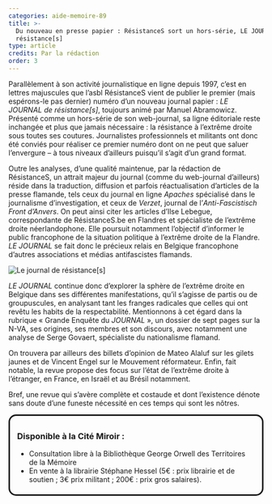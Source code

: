 ```yaml
---
categories: aide-memoire-89
title: >-
  Du nouveau en presse papier : RésistanceS sort un hors-série, LE JOURNAL de
  résistance[s]
type: article
credits: Par la rédaction
order: 3
---
```

Parallèlement à son activité journalistique en ligne depuis 1997, c’est en lettres majuscules que l’asbl RésistanceS vient de publier le premier (mais espérons-le pas dernier) numéro d’un nouveau journal papier : _LE JOURNAL de résistance\[s]_, toujours animé par Manuel Abramowicz. Présenté comme un hors-série de son web-journal, sa ligne éditoriale reste inchangée et plus que jamais nécessaire : la résistance à l’extrême droite sous toutes ses coutures. Journalistes professionnels et militants ont donc été conviés pour réaliser ce premier numéro dont on ne peut que saluer l’envergure – à tous niveaux d’ailleurs puisqu’il s’agit d’un grand format. 

Outre les analyses, d’une qualité maintenue, par la rédaction de RésistanceS, un attrait majeur du journal (comme du web-journal d’ailleurs) réside dans la traduction, diffusion et parfois réactualisation d’articles de la presse flamande, tels ceux du journal en ligne _Apaches_ spécialisé dans le journalisme d’investigation, et ceux de _Verzet_, journal de l’_Anti-Fascistisch Front d’Anvers_. On peut ainsi citer les articles d’Ilse Lebegue, correspondante de RésistanceS.be en Flandres et spécialiste de l’extrême droite néerlandophone. Elle poursuit notamment l’objectif d’informer le public francophone de la situation politique à l’extrême droite de la Flandre. _LE JOURNAL_ se fait donc le précieux relais en Belgique francophone d’autres associations et médias antifascistes flamands.

![](/assets/uploads/am89-3-le-journal-de-resistances.jpg "Le journal de résistance[s]")

_LE JOURNAL_ continue donc d’explorer la sphère de l’extrême droite en Belgique dans ses différentes manifestations, qu’il s’agisse de partis ou de groupuscules, en analysant tant les franges radicales que celles qui ont revêtu les habits de la respectabilité. Mentionnons à cet égard dans la rubrique « Grande Enquête du _JOURNAL_ », un dossier de sept pages sur la N-VA, ses origines, ses membres et son discours, avec notamment une analyse de Serge Govaert, spécialiste du nationalisme flamand.

On trouvera par ailleurs des billets d’opinion de Mateo Alaluf sur les gilets jaunes et de Vincent Engel sur le Mouvement réformateur. Enfin, fait notable, la revue propose des focus sur l’état de l’extrême droite à l’étranger, en France, en Israël et au Brésil notamment.

Bref, une revue qui s’avère complète et costaude et dont l’existence dénote sans doute d’une funeste nécessité en ces temps qui sont les nôtres.

<div class="card card--two" style="border-radius:15px;border:3px solid; padding:0.5em 1em">
  <h3>Disponible à la Cité Miroir :</h3>
  <ul>
    <li>Consultation libre à la Bibliothèque George Orwell des Territoires de la Mémoire</li>
    <li>En vente à la librairie Stéphane Hessel (5€ : prix librairie et de soutien ; 3€ prix militant ; 200€ : prix gros salaires).</li>
  </ul>
</div>
